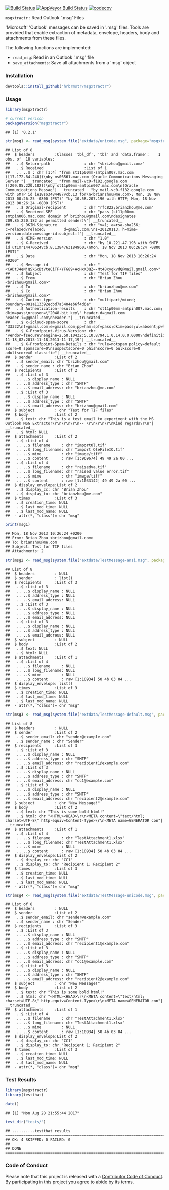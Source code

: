 
[![Build Status](https://travis-ci.org/hrbrmstr/msgxtractr.svg?branch=master)](https://travis-ci.org/hrbrmstr/msgxtractr) [![AppVeyor Build Status](https://ci.appveyor.com/api/projects/status/github/hrbrmstr/msgxtractr?branch=master&svg=true)](https://ci.appveyor.com/project/hrbrmstr/msgxtractr) [![codecov](https://codecov.io/gh/hrbrmstr/msgxtractr/branch/master/graph/badge.svg)](https://codecov.io/gh/hrbrmstr/msgxtractr)

`msgxtractr` : Read Outlook '.msg' Files

'Microsoft' 'Outlook' messages can be saved in '.msg' files. Tools are provided that enable extraction of metadata, envelope, headers, body and attachments from these files.

The following functions are implemented:

-   `read_msg`: Read in an Outlook '.msg' file
-   `save_attachments`: Save all attachments from a 'msg' object

### Installation

``` r
devtools::install_github("hrbrmstr/msgxtractr")
```

### Usage

``` r
library(msgxtractr)

# current verison
packageVersion("msgxtractr")
```

    ## [1] '0.2.1'

``` r
str(msg1 <- read_msg(system.file("extdata/unicode.msg", package="msgxtractr")))
```

    ## List of 8
    ##  $ headers         :Classes 'tbl_df', 'tbl' and 'data.frame':    1 obs. of  18 variables:
    ##   ..$ Return-path               : chr "<brizhou@gmail.com>"
    ##   ..$ Received                  :List of 1
    ##   .. ..$ : chr [1:4] "from st11p00mm-smtpin007.mac.com ([17.172.84.240])\nby ms06561.mac.com (Oracle Communications Messaging Server "| __truncated__ "from mail-vc0-f182.google.com ([209.85.220.182])\nby st11p00mm-smtpin007.mac.com\n(Oracle Communications Messag"| __truncated__ "by mail-vc0-f182.google.com with SMTP id ie18so3484487vcb.13 for\n<brianzhou@me.com>; Mon, 18 Nov 2013 00:26:25 -0800 (PST)" "by 10.58.207.196 with HTTP; Mon, 18 Nov 2013 00:26:24 -0800 (PST)"
    ##   ..$ Original-recipient        : chr "rfc822;brianzhou@me.com"
    ##   ..$ Received-SPF              : chr "pass (st11p00mm-smtpin006.mac.com: domain of brizhou@gmail.com\ndesignates 209.85.220.182 as permitted sender)\"| __truncated__
    ##   ..$ DKIM-Signature            : chr "v=1; a=rsa-sha256; c=relaxed/relaxed;        d=gmail.com;\ns=20120113; h=mime-version:date:message-id:subject:f"| __truncated__
    ##   ..$ MIME-version              : chr "1.0"
    ##   ..$ X-Received                : chr "by 10.221.47.193 with SMTP id ut1mr14470624vcb.8.1384763184960;\nMon, 18 Nov 2013 00:26:24 -0800 (PST)"
    ##   ..$ Date                      : chr "Mon, 18 Nov 2013 10:26:24 +0200"
    ##   ..$ Message-id                : chr "<CADtJ4eNjQSkGcBtVteCiTF+YFG89+AcHxK3QZ=-Mt48xygkvdQ@mail.gmail.com>"
    ##   ..$ Subject                   : chr "Test for TIF files"
    ##   ..$ From                      : chr "Brian Zhou <brizhou@gmail.com>"
    ##   ..$ To                        : chr "brianzhou@me.com"
    ##   ..$ Cc                        : chr "Brian Zhou <brizhou@gmail.com>"
    ##   ..$ Content-type              : chr "multipart/mixed; boundary=001a113392ecbd7a5404eb6f4d6a"
    ##   ..$ Authentication-results    : chr "st11p00mm-smtpin007.mac.com; dkim=pass\nreason=\"2048-bit key\" header.d=gmail.com header.i=@gmail.com\nheader."| __truncated__
    ##   ..$ x-icloud-spam-score       : chr "33322\nf=gmail.com;e=gmail.com;pp=ham;spf=pass;dkim=pass;wl=absent;pwl=absent"
    ##   ..$ X-Proofpoint-Virus-Version: chr "vendor=fsecure\nengine=2.50.10432:5.10.8794,1.0.14,0.0.0000\ndefinitions=2013-11-18_02:2013-11-18,2013-11-17,19"| __truncated__
    ##   ..$ X-Proofpoint-Spam-Details : chr "rule=notspam policy=default score=0 spamscore=0\nsuspectscore=0 phishscore=0 bulkscore=0 adultscore=0 classifie"| __truncated__
    ##  $ sender          :List of 2
    ##   ..$ sender_email: chr "brizhou@gmail.com"
    ##   ..$ sender_name : chr "Brian Zhou"
    ##  $ recipients      :List of 2
    ##   ..$ :List of 3
    ##   .. ..$ display_name : NULL
    ##   .. ..$ address_type : chr "SMTP"
    ##   .. ..$ email_address: chr "brianzhou@me.com"
    ##   ..$ :List of 3
    ##   .. ..$ display_name : NULL
    ##   .. ..$ address_type : chr "SMTP"
    ##   .. ..$ email_address: chr "brizhou@gmail.com"
    ##  $ subject         : chr "Test for TIF files"
    ##  $ body            :List of 2
    ##   ..$ text: chr "This is a test email to experiment with the MS Outlook MSG Extractor\r\n\r\n\r\n-- \r\n\r\n\r\nKind regards\r\n"| __truncated__
    ##   ..$ html: NULL
    ##  $ attachments     :List of 2
    ##   ..$ :List of 4
    ##   .. ..$ filename     : chr "importOl.tif"
    ##   .. ..$ long_filename: chr "import OleFileIO.tif"
    ##   .. ..$ mime         : chr "image/tiff"
    ##   .. ..$ content      : raw [1:969674] 49 49 2a 00 ...
    ##   ..$ :List of 4
    ##   .. ..$ filename     : chr "raisedva.tif"
    ##   .. ..$ long_filename: chr "raised value error.tif"
    ##   .. ..$ mime         : chr "image/tiff"
    ##   .. ..$ content      : raw [1:1033142] 49 49 2a 00 ...
    ##  $ display_envelope:List of 2
    ##   ..$ display_cc: chr "Brian Zhou"
    ##   ..$ display_to: chr "brianzhou@me.com"
    ##  $ times           :List of 3
    ##   ..$ creation_time: NULL
    ##   ..$ last_mod_time: NULL
    ##   ..$ last_mod_name: NULL
    ##  - attr(*, "class")= chr "msg"

``` r
print(msg1)
```

    ## Mon, 18 Nov 2013 10:26:24 +0200
    ## From: Brian Zhou <brizhou@gmail.com>
    ## To: brianzhou@me.com
    ## Subject: Test for TIF files
    ## Attachments: 2

``` r
str(msg2 <- read_msg(system.file("extdata/TestMessage-ansi.msg", package="msgxtractr")))
```

    ## List of 8
    ##  $ headers         : NULL
    ##  $ sender          : list()
    ##  $ recipients      :List of 3
    ##   ..$ :List of 3
    ##   .. ..$ display_name : NULL
    ##   .. ..$ address_type : NULL
    ##   .. ..$ email_address: NULL
    ##   ..$ :List of 3
    ##   .. ..$ display_name : NULL
    ##   .. ..$ address_type : NULL
    ##   .. ..$ email_address: NULL
    ##   ..$ :List of 3
    ##   .. ..$ display_name : NULL
    ##   .. ..$ address_type : NULL
    ##   .. ..$ email_address: NULL
    ##  $ subject         : NULL
    ##  $ body            :List of 2
    ##   ..$ text: NULL
    ##   ..$ html: NULL
    ##  $ attachments     :List of 1
    ##   ..$ :List of 4
    ##   .. ..$ filename     : NULL
    ##   .. ..$ long_filename: NULL
    ##   .. ..$ mime         : NULL
    ##   .. ..$ content      : raw [1:10934] 50 4b 03 04 ...
    ##  $ display_envelope: list()
    ##  $ times           :List of 3
    ##   ..$ creation_time: NULL
    ##   ..$ last_mod_time: NULL
    ##   ..$ last_mod_name: NULL
    ##  - attr(*, "class")= chr "msg"

``` r
str(msg3 <- read_msg(system.file("extdata/TestMessage-default.msg", package="msgxtractr")))
```

    ## List of 8
    ##  $ headers         : NULL
    ##  $ sender          :List of 2
    ##   ..$ sender_email: chr "sender@example.com"
    ##   ..$ sender_name : chr "Sender"
    ##  $ recipients      :List of 3
    ##   ..$ :List of 3
    ##   .. ..$ display_name : NULL
    ##   .. ..$ address_type : chr "SMTP"
    ##   .. ..$ email_address: chr "recipient1@example.com"
    ##   ..$ :List of 3
    ##   .. ..$ display_name : NULL
    ##   .. ..$ address_type : chr "SMTP"
    ##   .. ..$ email_address: chr "cc1@example.com"
    ##   ..$ :List of 3
    ##   .. ..$ display_name : NULL
    ##   .. ..$ address_type : chr "SMTP"
    ##   .. ..$ email_address: chr "recipient2@example.com"
    ##  $ subject         : chr "New Message!"
    ##  $ body            :List of 2
    ##   ..$ text: chr "This is some bold html!"
    ##   ..$ html: chr "<HTML><HEAD>\r\n<META content=\"text/html; charset=UTF-8\" http-equiv=Content-Type>\r\n<META name=GENERATOR con"| __truncated__
    ##  $ attachments     :List of 1
    ##   ..$ :List of 4
    ##   .. ..$ filename     : chr "TestAttachment1.xlsx"
    ##   .. ..$ long_filename: chr "TestAttachment1.xlsx"
    ##   .. ..$ mime         : NULL
    ##   .. ..$ content      : raw [1:10934] 50 4b 03 04 ...
    ##  $ display_envelope:List of 2
    ##   ..$ display_cc: chr "CC1"
    ##   ..$ display_to: chr "Recipient 1; Recipient 2"
    ##  $ times           :List of 3
    ##   ..$ creation_time: NULL
    ##   ..$ last_mod_time: NULL
    ##   ..$ last_mod_name: NULL
    ##  - attr(*, "class")= chr "msg"

``` r
str(msg4 <- read_msg(system.file("extdata/TestMessage-unicode.msg", package="msgxtractr")))
```

    ## List of 8
    ##  $ headers         : NULL
    ##  $ sender          :List of 2
    ##   ..$ sender_email: chr "sender@example.com"
    ##   ..$ sender_name : chr "Sender"
    ##  $ recipients      :List of 3
    ##   ..$ :List of 3
    ##   .. ..$ display_name : NULL
    ##   .. ..$ address_type : chr "SMTP"
    ##   .. ..$ email_address: chr "recipient1@example.com"
    ##   ..$ :List of 3
    ##   .. ..$ display_name : NULL
    ##   .. ..$ address_type : chr "SMTP"
    ##   .. ..$ email_address: chr "cc1@example.com"
    ##   ..$ :List of 3
    ##   .. ..$ display_name : NULL
    ##   .. ..$ address_type : chr "SMTP"
    ##   .. ..$ email_address: chr "recipient2@example.com"
    ##  $ subject         : chr "New Message!"
    ##  $ body            :List of 2
    ##   ..$ text: chr "This is some bold html!"
    ##   ..$ html: chr "<HTML><HEAD>\r\n<META content=\"text/html; charset=UTF-8\" http-equiv=Content-Type>\r\n<META name=GENERATOR con"| __truncated__
    ##  $ attachments     :List of 1
    ##   ..$ :List of 4
    ##   .. ..$ filename     : chr "TestAttachment1.xlsx"
    ##   .. ..$ long_filename: chr "TestAttachment1.xlsx"
    ##   .. ..$ mime         : NULL
    ##   .. ..$ content      : raw [1:10934] 50 4b 03 04 ...
    ##  $ display_envelope:List of 2
    ##   ..$ display_cc: chr "CC1"
    ##   ..$ display_to: chr "Recipient 1; Recipient 2"
    ##  $ times           :List of 3
    ##   ..$ creation_time: NULL
    ##   ..$ last_mod_time: NULL
    ##   ..$ last_mod_name: NULL
    ##  - attr(*, "class")= chr "msg"

### Test Results

``` r
library(msgxtractr)
library(testthat)

date()
```

    ## [1] "Mon Aug 28 21:55:44 2017"

``` r
test_dir("tests/")
```

    ## ..........testthat results ========================================================================================================
    ## OK: 4 SKIPPED: 0 FAILED: 0
    ## 
    ## DONE ===================================================================================================================

### Code of Conduct

Please note that this project is released with a [Contributor Code of Conduct](CONDUCT.md). By participating in this project you agree to abide by its terms.
